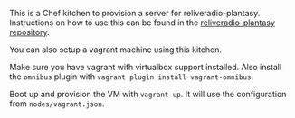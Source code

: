 This is a Chef kitchen to provision a server for reliveradio-plantasy. Instructions on how to use this can be found in the [reliveradio-plantasy repository](https://github.com/ReliveRadio/reliveradio-plantasy/blob/master/README.md).

You can also setup a vagrant machine using this kitchen.

Make sure you have vagrant with virtualbox support installed. Also install the `omnibus` plugin with `vagrant plugin install vagrant-omnibus`.

Boot up and provision the VM with `vagrant up`. It will use the configuration from `nodes/vagrant.json`.